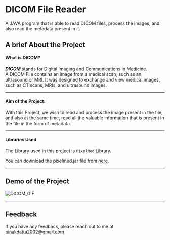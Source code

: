 
# DICOM File Reader

A JAVA program that is able to read DICOM files, process the images, and also read the metadata present in it. 

## A brief About the Project

#### What is DICOM?
 ***DICOM*** stands for Digital Imaging and Communications in Medicine.  
 A DICOM File contains an image from a medical scan, such as an ultrasound or MRI. It was designed to exchange and view medical images, such as CT scans, MRIs, and ultrasound images.  
 
 --- 

 #### Aim of the Project:
 With this Project, we wish to read and process the image present in the file, and also at the same time,
 read all the valuable information that is present in the file in the form of metadata.

 ---

 #### Libraries Used

 The Library used in this project is `PixelMed` Library. 

 You can download the pixelmed.jar file from [here](http://www.dclunie.com/pixelmed/software/index.html).

---



 
## Demo of the Project


![DICOM_GIF](https://user-images.githubusercontent.com/87294070/154804021-3e5d148b-c30f-433a-a3cc-67cbfd8bab9a.gif)

---
## Feedback

If you have any feedback, please reach out to me at pinakdatta2002@gmail.com

